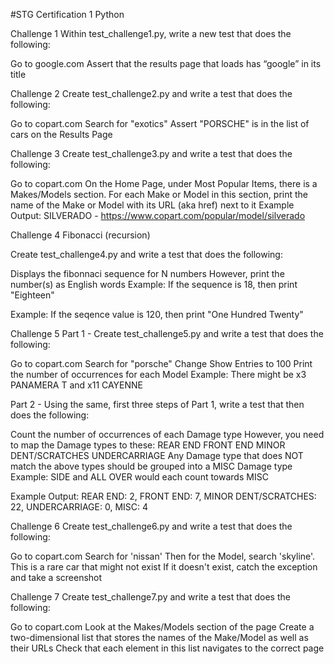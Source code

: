 #STG Certification 1 Python

Challenge 1
Within test_challenge1.py, write a new test that does the following:

Go to google.com
Assert that the results page that loads has “google” in its title


Challenge 2
Create test_challenge2.py and write a test that does the following:

Go to copart.com
Search for "exotics"
Assert "PORSCHE" is in the list of cars on the Results Page


Challenge 3
Create test_challenge3.py and write a test that does the following:

Go to copart.com
On the Home Page, under Most Popular Items, there is a Makes/Models section. For each Make or Model in this section, print the name of the Make or Model with its URL (aka href) next to it
Example Output: SILVERADO - https://www.copart.com/popular/model/silverado


Challenge 4
Fibonacci (recursion)

Create test_challenge4.py and write a test that does the following:

Displays the fibonnaci sequence for N numbers
However, print the number(s) as English words
Example: If the sequence is 18, then print "Eighteen"

Example: If the seqence value is 120, then print "One Hundred Twenty"


Challenge 5
Part 1 - Create test_challenge5.py and write a test that does the following:

Go to copart.com
Search for "porsche"
Change Show Entries to 100
Print the number of occurrences for each Model
Example: There might be x3 PANAMERA T and x11 CAYENNE

Part 2 - Using the same, first three steps of Part 1, write a test that then does the following:

Count the number of occurrences of each Damage type
However, you need to map the Damage types to these:
REAR END
FRONT END
MINOR DENT/SCRATCHES
UNDERCARRIAGE
Any Damage type that does NOT match the above types should be grouped into a MISC Damage type
Example: SIDE and ALL OVER would each count towards MISC

Example Output: REAR END: 2, FRONT END: 7, MINOR DENT/SCRATCHES: 22, UNDERCARRIAGE: 0, MISC: 4


Challenge 6
Create test_challenge6.py and write a test that does the following:

Go to copart.com
Search for 'nissan'
Then for the Model, search 'skyline'. This is a rare car that might not exist
If it doesn't exist, catch the exception and take a screenshot


Challenge 7
Create test_challenge7.py and write a test that does the following:

Go to copart.com
Look at the Makes/Models section of the page
Create a two-dimensional list that stores the names of the Make/Model as well as their URLs
Check that each element in this list navigates to the correct page
